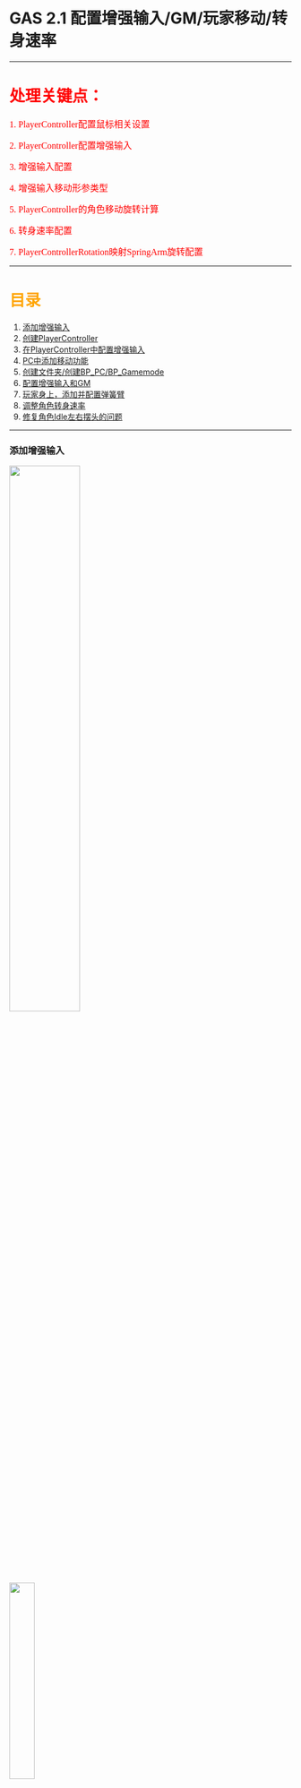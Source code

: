 # GAS 2.1 配置增强输入/GM/玩家移动/转身速率

___________________________________________________________________________________________

# <font color=red>处理关键点：</font>

<font face="黑体" color=red size=3>1. PlayerController配置鼠标相关设置</font>

<font face="黑体" color=red size=3>2. PlayerController配置增强输入</font>

<font face="黑体" color=red size=3>3. 增强输入配置</font>

<font face="黑体" color=red size=3>4. 增强输入移动形参类型</font>

<font face="黑体" color=red size=3>5. PlayerController的角色移动旋转计算</font>

<font face="黑体" color=red size=3>6. 转身速率配置</font>

<font face="黑体" color=red size=3>7. PlayerControllerRotation映射SpringArm旋转配置</font>

___________________________________________________________________________________________

# <font color=orange> 目录 </font>

1. [添加增强输入](#添加增强输入)
2. [创建PlayerController](#创建playercontroller)
3. [在PlayerController中配置增强输入](#在playercontroller中配置增强输入)
4. [PC中添加移动功能](#pc中添加移动功能)
5. [创建文件夹/创建BP_PC/BP_Gamemode](#创建文件夹创建bp_pcbp_gamemode)
6. [配置增强输入和GM](#配置增强输入和gm)
7. [玩家身上，添加并配置弹簧臂](#玩家身上添加并配置弹簧臂)
8. [调整角色转身速率](#调整角色转身速率)
9. [修复角色Idle左右摆头的问题](#修复角色idle左右摆头的问题)

___________________________________________________________________________________________

### 添加增强输入

<img src=".\\配图\\GAS-2.1\\1.png" width="50%" >

&emsp;

<img src=".\\配图\\GAS-2.1\\2.png" width="30%" >

&emsp;

<img src=".\\配图\\GAS-2.1\\3.png" width="30%" >

&emsp;

<img src=".\\配图\\GAS-2.1\\4.png" width="100%">

&emsp;

<img src=".\\配图\\GAS-2.1\\5.png" width="100%">

___________________________________________________________________________________________
### 创建PlayerController

<img src=".\\配图\\GAS-2.1\\6.png" width="60%">

___________________________________________________________________________________________
### 在<font color=yellow>AAuraPlayerController</font>中配置增强输入

&emsp;

+ 头文件
```CPP
UCLASS()
class AURA_API AAuraPlayerController : public APlayerController
{
	GENERATED_BODY()
	
public:
	
	AAuraPlayerController();

protected:

	virtual void BeginPlay() override;
	
private:

	UPROPERTY(EditAnywhere,Category="Input")
	TObjectPtr<UInputMappingContext> AuraContext;

	UPROPERTY(EditAnywhere,Category="Input")
	TObjectPtr<UInputAction> MoveAction;
};
```

&emsp;

+ 源文件
```CPP
void AAuraPlayerController::BeginPlay()
{
	Super::BeginPlay();
	
	checkf(AuraContext,TEXT("AuraContext is nullptr!!! in:	AuraPlayerController!!!"))
	const TObjectPtr<UEnhancedInputLocalPlayerSubsystem> Subsystem =  ULocalPlayer::GetSubsystem<UEnhancedInputLocalPlayerSubsystem>(GetLocalPlayer());
	
	//这里修改的原因是服务器并没有这个Subsystem
	//checkf(Subsystem,TEXT("Subsystem is nullptr!!! in:	AuraPlayerController!!!"))
    
    //改用if判断
	if (Subsystem)
	{
		Subsystem->AddMappingContext(AuraContext,0);
	}
	
	//显示鼠标
	SetShowMouseCursor(true);
	//使用默认的鼠标样式(可以自定义鼠标样式)
	DefaultMouseCursor = EMouseCursor::Default;
	
	//创建一个 输入模式配置 文件
	FInputModeGameAndUI InputModeData;
	//鼠标不要锁定在屏幕正中间
	InputModeData.SetLockMouseToViewportBehavior(EMouseLockMode::DoNotLock);
	//在捕获过程中设置隐藏光标(false)
	InputModeData.SetHideCursorDuringCapture(false);
	//应用
	SetInputMode(InputModeData);
}
```

___________________________________________________________________________________________
### <font color=yellow>AAuraPlayerController</font>中添加移动功能

&emsp;

+ 头文件
```CPP
private:
	
	void Move(const FInputActionValue& InputActionValue);

protected:

	virtual void SetupInputComponent() override;
	
```

&emsp;

+ 源文件
```CPP
void AAuraPlayerController::SetupInputComponent()
{
	Super::SetupInputComponent();
	//断言类型检查
	const TObjectPtr<UEnhancedInputComponent> EnhancedInputComponent = CastChecked<UEnhancedInputComponent>(InputComponent);
	AuraInputComponent->BindAction(MoveAction,ETriggerEvent::Triggered,this,&AAuraPlayerController::Move);
}
```



```CPP
void AAuraPlayerController::Move(const FInputActionValue& InputActionValue)
{
	const FVector2D InputAxisVector2D = InputActionValue.Get<FVector2D>();
	const FRotator YawRotator = FRotator(0.0f, GetControlRotation().Yaw, 0.0f);

	const FVector ForwardDir = FRotationMatrix(YawRotator).GetUnitAxis(EAxis::Y);
	const FVector RightDir = FRotationMatrix(YawRotator).GetUnitAxis(EAxis::X);
	if (const TObjectPtr<APawn> ControlPawn = GetPawn())
	{
		ControlPawn->AddMovementInput(ForwardDir, InputAxisVector2D.Y);
		ControlPawn->AddMovementInput(RightDir, InputAxisVector2D.X);
	}
}
```
<font face="黑体" color=red size=5>这里有一个问题,上面 `AddMovementInput` 时XY填反了</font>

___________________________________________________________________________________________
### 创建文件夹/创建BP_PC/BP_Gamemode

<img src=".\\配图\\GAS-2.1\\7.png" width="60%">

<img src=".\\配图\\GAS-2.1\\8.png" width="60%">

___________________________________________________________________________________________
### 配置增强输入和GM

+  配置增强输入

因为断言的存在，不配置会崩溃

<img src=".\\配图\\GAS-2.1\\9.png" width="60%">

+ 配置GM

<img src=".\\配图\\GAS-2.1\\10.png" width="60%">


___________________________________________________________________________________________
### 玩家<font color=yellow>AAuraCharacter</font>身上，添加并配置弹簧臂

+ 添加

&emsp;

+ 头文件
```cpp

private:

	UPROPERTY(EditAnywhere,Category="Camera")
	TObjectPtr<USpringArmComponent> SpringArm;
	UPROPERTY(EditAnywhere,Category="Camera")
	TObjectPtr<UCameraComponent> Camera;
```

&emsp;

+ 源文件
```cpp
AAuraCharacter::AAuraCharacter()
{
	SpringArm = CreateDefaultSubobject<USpringArmComponent>("SpringArm");
	SpringArm->SetupAttachment(RootComponent);
	Camera = CreateDefaultSubobject<UCameraComponent>("Camera");
	Camera->SetupAttachment(SpringArm);
}
```

&emsp;

+ 旋转

<img src=".\\配图\\GAS-2.1\\11.png" width="60%">


&emsp;

#### 使用PC旋转并取消继承

<img src=".\\配图\\GAS-2.1\\12.png" width="60%">

&emsp;

### 调整角色转身速率

<img src=".\\配图\\GAS-2.1\\13.png" width="60%">

&emsp;

___________________________________________________________________________________________
<font face="黑体" color=red size=5>Bug：现在有一个角色一旦停下来，立刻进入Idle左右摆头的问题</font>

<img src=".\\配图\\GAS-2.1\\14.gif" width="100%">

### 修复角色Idle左右摆头的问题

+  添加Idle动画

<img src=".\\配图\\GAS-2.1\\15.png" width="60%">

&emsp;

+  添加过度条件

<img src=".\\配图\\GAS-2.1\\16.png" width="60%">

&emsp;

+  设置过度条件

这样会稍微缓和转头的速率，毕竟加了个判定

<img src=".\\配图\\GAS-2.1\\17.png" width="60%">

___________________________________________________________________________________________

[返回目录](#font-colororange-目录-font)
___________________________________________________________________________________________
